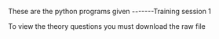 These are the python programs given -------Training session 1

To view the theory questions you must download the raw file
